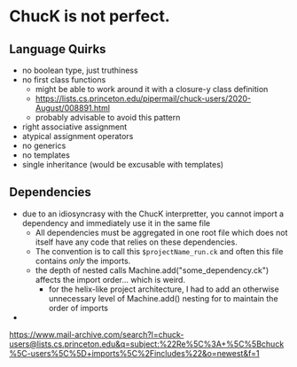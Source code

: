 # ChucK is not perfect.

## Language Quirks

- no boolean type, just truthiness
- no first class functions
  - might be able to work around it with a closure-y class definition
  - https://lists.cs.princeton.edu/pipermail/chuck-users/2020-August/008891.html
  - probably advisable to avoid this pattern
- right associative assignment
- atypical assignment operators
- no generics
- no templates
- single inheritance (would be excusable with templates)
## Dependencies

- due to an idiosyncrasy with the ChucK interpretter, you cannot import a dependency and immediately use it in the same file
  - All dependencies must be aggregated in one root file which does not itself have any code that relies on these dependencies.
  - The convention is to call this `$projectName_run.ck` and often this file contains _only_ the imports.
  - the depth of nested calls Machine.add("some_dependency.ck") affects the import order... which is weird.
    - for the helix-like project architecture, I had to add an otherwise unnecessary level of Machine.add() nesting for to maintain the order of imports
-

https://www.mail-archive.com/search?l=chuck-users@lists.cs.princeton.edu&q=subject:%22Re%5C%3A+%5C%5Bchuck%5C-users%5C%5D+imports%5C%2Fincludes%22&o=newest&f=1
